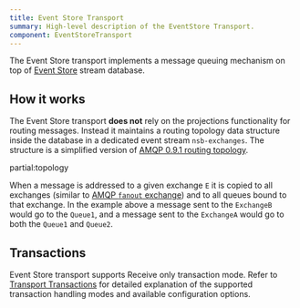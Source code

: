 ```yaml
---
title: Event Store Transport
summary: High-level description of the EventStore Transport.
component: EventStoreTransport
---
```


The Event Store transport implements a message queuing mechanism on top of [Event Store](https://geteventstore.com/) stream database.


## How it works

The Event Store transport **does not** rely on the projections functionality for routing messages. Instead it maintains a routing topology data structure inside the database in a dedicated event stream `nsb-exchanges`. The structure is a simplified version of [AMQP 0.9.1 routing topology](https://www.rabbitmq.com/tutorials/amqp-concepts.html).

partial:topology

When a message is addressed to a given exchange `E` it is copied to all exchanges (similar to [AMQP `fanout` exchange](https://www.rabbitmq.com/tutorials/amqp-concepts.html#exchange-fanout)) and to all queues bound to that exchange. In the example above a message sent to the `ExchangeB` would go to the `Queue1`, and a message sent to the `ExchangeA` would go to both the `Queue1` and `Queue2`.


## Transactions

Event Store transport supports Receive only transaction mode. Refer to [Transport Transactions](/nservicebus/transports/transactions.md) for detailed explanation of the supported transaction handling modes and available configuration options.
